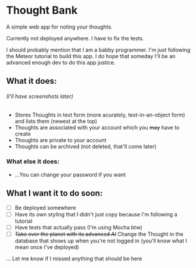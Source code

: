 # Thought Bank
A simple web app for noting your thoughts.

Currently not deployed anywhere. I have to fix the tests.

I should probably mention that I am a babby programmer. I'm just following the Meteor tutorial to build this app. I do hope that someday I'll be an advanced enough dev to do this app justice.

## What it does:

###### _(I'll have screenshots later)_

- Stores Thoughts in text form (more acurately, text-in-an-object form) and lists them (newest at the top)
- Thoughts are associated with your account which you ~~may~~ have to create
- Thoughts are private to your account
- Thoughts can be archived (not deleted, that'll come later)

### What else it does:

- ...You can change your password if you want

## What I want it to do soon:

- [ ] Be deployed somewhere
- [ ] Have its own styling that I didn't just copy because I'm following a tutorial
- [ ] Have tests that actually pass (I'm using Mocha btw)
- [ ] ~~Take over the planet with its advanced AI~~  Change the Thought in the database that shows up when you're not logged in (you'll know what I mean once I've deployed)

... Let me know if I missed anything that should be here
